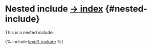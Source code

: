 # Nested include [→ index](../index.md) {#nested-include}

This is a nested include.

{% include [level1-include](../level1/includes/level1-include.md) %}